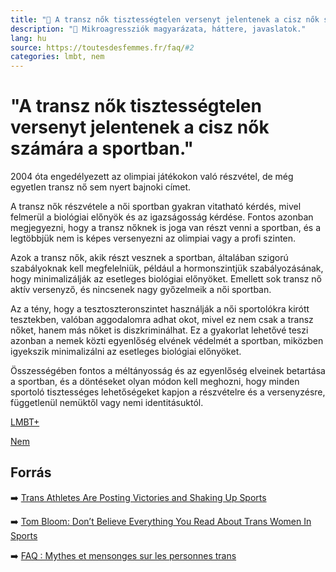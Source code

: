 ```yaml
---
title: "🚫 A transz nők tisztességtelen versenyt jelentenek a cisz nők számára a sportban."
description: "🚫 Mikroagressziók magyarázata, háttere, javaslatok."
lang: hu
source: https://toutesdesfemmes.fr/faq/#2
categories: lmbt, nem
---
```


<div class="wiki-content agression-title">

# "A transz nők tisztességtelen versenyt jelentenek a cisz nők számára a sportban."

2004 óta engedélyezett az olimpiai játékokon való részvétel, de még egyetlen transz nő sem nyert bajnoki címet.

A transz nők részvétele a női sportban gyakran vitatható kérdés, mivel felmerül a biológiai előnyök és az igazságosság kérdése. Fontos azonban megjegyezni, hogy a transz nőknek is joga van részt venni a sportban, és a legtöbbjük nem is képes versenyezni az olimpiai vagy a profi szinten.

Azok a transz nők, akik részt vesznek a sportban, általában szigorú szabályoknak kell megfelelniük, például a hormonszintjük szabályozásának, hogy minimalizálják az esetleges biológiai előnyöket. Emellett sok transz nő aktív versenyző, és nincsenek nagy győzelmeik a női sportban.

Az a tény, hogy a tesztoszteronszintet használják a női sportolókra kirótt tesztekben, valóban aggodalomra adhat okot, mivel ez nem csak a transz nőket, hanem más nőket is diszkriminálhat. Ez a gyakorlat lehetővé teszi azonban a nemek közti egyenlőség elvének védelmét a sportban, miközben igyekszik minimalizálni az esetleges biológiai előnyöket.

Összességében fontos a méltányosság és az egyenlőség elveinek betartása a sportban, és a döntéseket olyan módon kell meghozni, hogy minden sportoló tisztességes lehetőségeket kapjon a részvételre és a versenyzésre, függetlenül nemüktől vagy nemi identitásuktól.

<div class="categories">

[LMBT+](/#/entry?id=lmbt)

[Nem](/#/entry?id=nem)

</div>

## Forrás

➡️ [Trans Athletes Are Posting Victories and Shaking Up Sports](https://www.wired.com/story/the-glorious-victories-of-trans-athletes-are-shaking-up-sports/)

➡️ [Tom Bloom: Don’t Believe Everything You Read About Trans Women In Sports](https://www.athleteally.org/tom-blunt-trans-women-sports/)

➡️ [FAQ : Mythes et mensonges sur les personnes trans](https://toutesdesfemmes.fr/faq-mythes-et-mensonges-sur-les-personnes-trans/)

</div>
